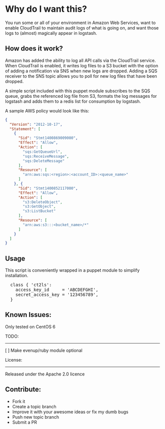 Why do I want this?
===================

You run some or all of your environment in Amazon Web Services, want to enable
CloudTrail to maintain audit logs of what is going on, and want those logs to
(almost) magically appear in logstash.

How does it work?
-----------------

Amazon has added the ability to log all API calls via the  CloudTrail service.
When CloudTrail is enabled, it writes log files to a S3 bucket with the option
of adding a notification via SNS when new logs are dropped.  Adding a SQS
receiver to the SNS topic allows you to poll for new log files that have been
dropped.

A simple script included with this puppet module subscribes to the SQS queue,
grabs the referenced log file from S3, formats the log messages for logstash
and adds them to a redis list for consumption by logstash.

A sample AWS policy would look like this:

```json
{
  "Version": "2012-10-17",
  "Statement": [
    {
      "Sid": "Stmt1400869009000",
      "Effect": "Allow",
      "Action": [
        "sqs:GetQueueUrl",
        "sqs:ReceiveMessage",
        "sqs:DeleteMessage"
      ],
      "Resource": [
        "arn:aws:sqs:<region>:<account_ID>:<queue_name>"
      ]
    }, {
      "Sid": "Stmt1400852117000",
      "Effect": "Allow",
      "Action": [
        "s3:DeleteObject",
        "s3:GetObject",
        "s3:ListBucket"
      ],
      "Resource": [
        "arn:aws:s3:::<bucket_name>/*"
      ]
    }
  ]
}
````

Usage
-----

This script is conveniently wrapped in a puppet module to simplify installation.

<pre>
  class { 'ct2ls':
    access_key_id     = 'ABCDEFGHI',
    secret_access_key = '123456789',
  }
</pre>


Known Issues:
-------------
Only tested on CentOS 6

TODO:
____
[ ] Make evenup/ruby module optional

License:
_______

Released under the Apache 2.0 licence


Contribute:
-----------
* Fork it
* Create a topic branch
* Improve it with your awesome ideas or fix my dumb bugs
* Push new topic branch
* Submit a PR
